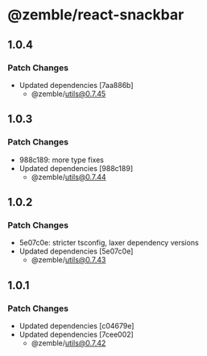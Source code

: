 # @zemble/react-snackbar

## 1.0.4

### Patch Changes

- Updated dependencies [7aa886b]
  - @zemble/utils@0.7.45

## 1.0.3

### Patch Changes

- 988c189: more type fixes
- Updated dependencies [988c189]
  - @zemble/utils@0.7.44

## 1.0.2

### Patch Changes

- 5e07c0e: stricter tsconfig, laxer dependency versions
- Updated dependencies [5e07c0e]
  - @zemble/utils@0.7.43

## 1.0.1

### Patch Changes

- Updated dependencies [c04679e]
- Updated dependencies [7cee002]
  - @zemble/utils@0.7.42
